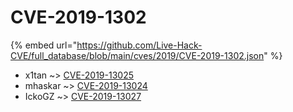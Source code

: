 # CVE-2019-1302
{% embed url="https://github.com/Live-Hack-CVE/full_database/blob/main/cves/2019/CVE-2019-1302.json" %}

* x1tan ~> [CVE-2019-13025](https://www.alice-snow.ru/2019/database/cve-2019-1302/cve-2019-13025-x1tan)
* mhaskar ~> [CVE-2019-13024](https://www.alice-snow.ru/2019/database/cve-2019-1302/cve-2019-13024-mhaskar)
* IckoGZ ~> [CVE-2019-13027](https://www.alice-snow.ru/2019/database/cve-2019-1302/cve-2019-13027-ickogz)